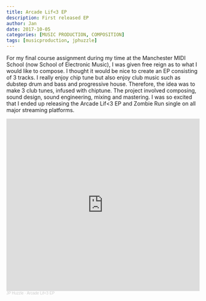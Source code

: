```yaml
---
title: Arcade Lif<3 EP
description: First released EP
author: Jan
date: 2017-10-05
categories: [MUSIC PRODUCTION, COMPOSITION]
tags: [musicproduction, jphuzzle]
---
```


For my final course assignment during my time at the Manchester MIDI School (now School of Electronic Music), I was given free reign as to what I would like to compose. I thought it would be nice to create an EP consisting of 3 tracks. I really enjoy chip tune but also enjoy club music such as dubstep drum and bass and progressive house. Therefore, the idea was to make 3 club tunes, infused with chiptune.
The project involved composing, sound design, sound engineering, mixing and mastering.
I was so excited that I ended up releasing the Arcade Lif<3 EP and Zombie Run single on all major streaming platforms.

<iframe width="100%" height="450" scrolling="no" frameborder="no" allow="autoplay" src="https://w.soundcloud.com/player/?url=https%3A//api.soundcloud.com/playlists/345516934&color=%23ff5500&auto_play=false&hide_related=false&show_comments=true&show_user=true&show_reposts=false&show_teaser=true"></iframe><div style="font-size: 10px; color: #cccccc;line-break: anywhere;word-break: normal;overflow: hidden;white-space: nowrap;text-overflow: ellipsis; font-family: Interstate,Lucida Grande,Lucida Sans Unicode,Lucida Sans,Garuda,Verdana,Tahoma,sans-serif;font-weight: 100;"><a href="https://soundcloud.com/jphuzzle-1" title="JP Huzzle" target="_blank" style="color: #cccccc; text-decoration: none;">JP Huzzle</a> · <a href="https://soundcloud.com/jphuzzle-1/sets/arcadelifeep" title="Arcade Lif&lt;3 EP" target="_blank" style="color: #cccccc; text-decoration: none;">Arcade Lif&lt;3 EP</a></div>

